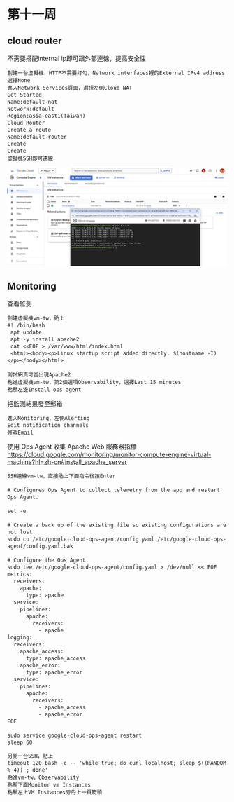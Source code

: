 # 第十一周
## cloud router
不需要搭配internal ip即可跟外部連線，提高安全性
````
創建一台虛擬機，HTTP不需要打勾，Network interfaces裡的External IPv4 address選擇None
進入Network Services頁面，選擇左側Cloud NAT
Get Started
Name:default-nat
Network:default
Region:asia-east1(Taiwan)
Cloud Router
Create a route
Name:default-router
Create
Create
虛擬機SSH即可連線
````
<img src="../pic/1119.png">

## Monitoring
查看監測
````
創建虛擬機vm-tw，貼上
#! /bin/bash
 apt update
 apt -y install apache2
 cat <<EOF > /var/www/html/index.html
 <html><body><p>Linux startup script added directly. $(hostname -I) </p></body></html>

測試網頁可否出現Apache2
點進虛擬機vm-tw，第2個選項Observability，選擇Last 15 minutes
點擊左邊Install ops agent
````
把監測結果發至郵箱
````
進入Monitoring，左側Alerting
Edit notification channels
修改Email
````
使用 Ops Agent 收集 Apache Web 服務器指標
https://cloud.google.com/monitoring/monitor-compute-engine-virtual-machine?hl=zh-cn#install_apache_server
````
SSH連線vm-tw，直接貼上下面指令後按Enter

# Configures Ops Agent to collect telemetry from the app and restart Ops Agent.

set -e

# Create a back up of the existing file so existing configurations are not lost.
sudo cp /etc/google-cloud-ops-agent/config.yaml /etc/google-cloud-ops-agent/config.yaml.bak

# Configure the Ops Agent.
sudo tee /etc/google-cloud-ops-agent/config.yaml > /dev/null << EOF
metrics:
  receivers:
    apache:
      type: apache
  service:
    pipelines:
      apache:
        receivers:
          - apache
logging:
  receivers:
    apache_access:
      type: apache_access
    apache_error:
      type: apache_error
  service:
    pipelines:
      apache:
        receivers:
          - apache_access
          - apache_error
EOF

sudo service google-cloud-ops-agent restart
sleep 60
````
````
另開一台SSH，貼上
timeout 120 bash -c -- 'while true; do curl localhost; sleep $((RANDOM % 4)) ; done'
點進vm-tw，Observability
點擊下面Monitor vm Instances
點擊左上VM Instances旁的上一頁箭頭

````



